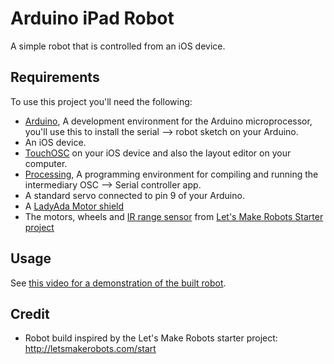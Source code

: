 Arduino iPad Robot
===================

A simple robot that is controlled from an iOS device.

Requirements
-------
To use this project you'll need the following:

* [Arduino](http://arduino.cc), A development environment for the Arduino microprocessor, you'll use this to install the serial --> robot sketch on your Arduino.
* An iOS device.
* [TouchOSC](http://hexler.net/software/touchosc) on your iOS device and also the layout editor on your computer.
* [Processing](http://processing.org/), A programming environment for compiling and running the intermediary OSC --> Serial controller app.
* A standard servo connected to pin 9 of your Arduino.
* A [LadyAda Motor shield](http://www.ladyada.net/make/mshield/)
* The motors, wheels and [IR range sensor](http://www.societyofrobots.com/sensors_sharpirrange.shtml) from [Let's Make Robots Starter project](http://letsmakerobots.com/start)

Usage
--------
See [this video for a demonstration of the built robot](https://www.youtube.com/watch?v=BKMHeAAhr94).

Credit
---------
* Robot build inspired by the Let's Make Robots starter project: http://letsmakerobots.com/start